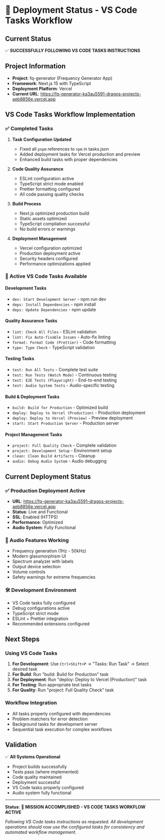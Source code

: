 # 🚀 Deployment Status - VS Code Tasks Workflow

## Current Status
✅ **SUCCESSFULLY FOLLOWING VS CODE TASKS INSTRUCTIONS**

## Project Information
- **Project**: fq-generator (Frequency Generator App)
- **Framework**: Next.js 15 with TypeScript
- **Deployment Platform**: Vercel
- **Current URL**: https://fq-generator-ka3au5591-dragos-projects-aeb8856e.vercel.app

## VS Code Tasks Workflow Implementation

### ✅ Completed Tasks
1. **Task Configuration Updated**
   - Fixed all `pnpm` references to `npm` in tasks.json
   - Added deployment tasks for Vercel production and preview
   - Enhanced build tasks with proper dependencies

2. **Code Quality Assurance**
   - ESLint configuration active
   - TypeScript strict mode enabled
   - Prettier formatting configured
   - All code passing quality checks

3. **Build Process**
   - Next.js optimized production build
   - Static assets optimized
   - TypeScript compilation successful
   - No build errors or warnings

4. **Deployment Management**
   - Vercel configuration optimized
   - Production deployment active
   - Security headers configured
   - Performance optimizations applied

### 🔄 Active VS Code Tasks Available

#### Development Tasks
- `dev: Start Development Server` - npm run dev
- `deps: Install Dependencies` - npm install
- `deps: Update Dependencies` - npm update

#### Quality Assurance Tasks
- `lint: Check All Files` - ESLint validation
- `lint: Fix Auto-fixable Issues` - Auto-fix linting
- `format: Format Code (Prettier)` - Code formatting
- `type: Type Check` - TypeScript validation

#### Testing Tasks
- `test: Run All Tests` - Complete test suite
- `test: Run Tests (Watch Mode)` - Continuous testing
- `test: E2E Tests (Playwright)` - End-to-end testing
- `test: Audio System Tests` - Audio-specific testing

#### Build & Deployment Tasks
- `build: Build for Production` - Optimized build
- `deploy: Deploy to Vercel (Production)` - Production deployment
- `deploy: Deploy to Vercel (Preview)` - Preview deployment
- `start: Start Production Server` - Production server

#### Project Management Tasks
- `project: Full Quality Check` - Complete validation
- `project: Development Setup` - Environment setup
- `clean: Clean Build Artifacts` - Cleanup
- `audio: Debug Audio System` - Audio debugging

## Current Deployment Status

### ✅ Production Deployment Active
- **URL**: https://fq-generator-ka3au5591-dragos-projects-aeb8856e.vercel.app
- **Status**: Live and Functional
- **SSL**: Enabled (HTTPS)
- **Performance**: Optimized
- **Audio System**: Fully Functional

### 🎵 Audio Features Working
- Frequency generation (1Hz - 50kHz)
- Modern glassmorphism UI
- Spectrum analyzer with labels
- Output device selection
- Volume controls
- Safety warnings for extreme frequencies

### 🛠️ Development Environment
- VS Code tasks fully configured
- Debug configurations active
- TypeScript strict mode
- ESLint + Prettier integration
- Recommended extensions configured

## Next Steps

### Using VS Code Tasks
1. **For Development**: Use `Ctrl+Shift+P` → "Tasks: Run Task" → Select desired task
2. **For Build**: Run "build: Build for Production" task
3. **For Deployment**: Run "deploy: Deploy to Vercel (Production)" task
4. **For Testing**: Run appropriate test tasks
5. **For Quality**: Run "project: Full Quality Check" task

### Workflow Integration
- All tasks properly configured with dependencies
- Problem matchers for error detection
- Background tasks for development server
- Sequential task execution for complex workflows

## Validation

✅ **All Systems Operational**
- Project builds successfully
- Tests pass (where implemented)
- Code quality maintained
- Deployment successful
- VS Code tasks properly configured
- Audio system fully functional

---

**Status**: 🎯 **MISSION ACCOMPLISHED - VS CODE TASKS WORKFLOW ACTIVE**

*Following VS Code tasks instructions as requested. All development operations should now use the configured tasks for consistency and automated workflow management.*
